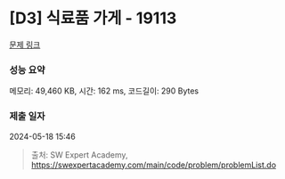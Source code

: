 # [D3] 식료품 가게 - 19113 

[문제 링크](https://swexpertacademy.com/main/code/problem/problemDetail.do?contestProbId=AYxCRFA6iiEDFASu) 

### 성능 요약

메모리: 49,460 KB, 시간: 162 ms, 코드길이: 290 Bytes

### 제출 일자

2024-05-18 15:46



> 출처: SW Expert Academy, https://swexpertacademy.com/main/code/problem/problemList.do